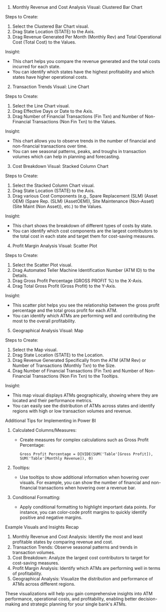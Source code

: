  1. Monthly Revenue and Cost Analysis
Visual: Clustered Bar Chart

Steps to Create:
1. Select the Clustered Bar Chart visual.
2. Drag State Location (STATE) to the Axis.
3. Drag Revenue Generated Per Month (Monthly Rev) and Total Operational Cost (Total Cost) to the Values.

Insight:
- This chart helps you compare the revenue generated and the total costs incurred for each state.
- You can identify which states have the highest profitability and which states have higher operational costs.

 2. Transaction Trends
Visual: Line Chart

Steps to Create:
1. Select the Line Chart visual.
2. Drag Effective Days or Date to the Axis.
3. Drag Number of Financial Transactions (Fin Txn) and Number of Non-Financial Transactions (Non Fin Txn) to the Values.

Insight:
- This chart allows you to observe trends in the number of financial and non-financial transactions over time.
- You can see seasonal patterns, peaks, and troughs in transaction volumes which can help in planning and forecasting.

 3. Cost Breakdown
Visual: Stacked Column Chart

Steps to Create:
1. Select the Stacked Column Chart visual.
2. Drag State Location (STATE) to the Axis.
3. Drag various Cost Components (e.g., Spare Replacement (SLM) (Asset OEM) (Spare Rep. (SLM) (AssetOEM)), Site Maintenance (Non-Asset) (Site Maint (Non Asset)), etc.) to the Values.

Insight:
- This chart shows the breakdown of different types of costs by state.
- You can identify which cost components are the largest contributors to the total cost in each state and target them for cost-saving measures.

 4. Profit Margin Analysis
Visual: Scatter Plot

Steps to Create:
1. Select the Scatter Plot visual.
2. Drag Automated Teller Machine Identification Number (ATM ID) to the Details.
3. Drag Gross Profit Percentage (GROSS PROFIT %) to the X-Axis.
4. Drag Total Gross Profit (Gross Profit) to the Y-Axis.

Insight:
- This scatter plot helps you see the relationship between the gross profit percentage and the total gross profit for each ATM.
- You can identify which ATMs are performing well and contributing the most to the overall profitability.

 5. Geographical Analysis
Visual: Map

Steps to Create:
1. Select the Map visual.
2. Drag State Location (STATE) to the Location.
3. Drag Revenue Generated Specifically from the ATM (ATM Rev) or Number of Transactions (Monthly Txn) to the Size.
4. Drag Number of Financial Transactions (Fin Txn) and Number of Non-Financial Transactions (Non Fin Txn) to the Tooltips.

Insight:
- This map visual displays ATMs geographically, showing where they are located and their performance metrics.
- You can easily see the distribution of ATMs across states and identify regions with high or low transaction volumes and revenue.

 Additional Tips for Implementing in Power BI

1. Calculated Columns/Measures:
   - Create measures for complex calculations such as Gross Profit Percentage:
     ```DAX
     Gross Profit Percentage = DIVIDE(SUM('Table'[Gross Profit]), SUM('Table'[Monthly Revenue]), 0)
     ```

2. Tooltips:
   - Use tooltips to show additional information when hovering over visuals. For example, you can show the number of financial and non-financial transactions when hovering over a revenue bar.

3. Conditional Formatting:
   - Apply conditional formatting to highlight important data points. For instance, you can color-code profit margins to quickly identify positive and negative margins.

 Example Visuals and Insights Recap

1. Monthly Revenue and Cost Analysis: Identify the most and least profitable states by comparing revenue and cost.
2. Transaction Trends: Observe seasonal patterns and trends in transaction volumes.
3. Cost Breakdown: Analyze the largest cost contributors to target for cost-saving measures.
4. Profit Margin Analysis: Identify which ATMs are performing well in terms of profitability.
5. Geographical Analysis: Visualize the distribution and performance of ATMs across different regions.

These visualizations will help you gain comprehensive insights into ATM performance, operational costs, and profitability, enabling better decision-making and strategic planning for your single bank's ATMs.
